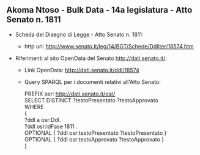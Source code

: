 ## Akoma Ntoso - Bulk Data - 14a legislatura - Atto Senato n. 1811 ##

* Scheda del Disegno di Legge - Atto Senato n. 1811:
	* http url: http://www.senato.it/leg/14/BGT/Schede/Ddliter/18574.htm

* Riferimenti al sito OpenData del Senato http://dati.senato.it/:
	* Link OpenData: http://dati.senato.it/ddl/18574
	* Query SPARQL per i documenti relativi all'Atto Senato:

        PREFIX osr: <http://dati.senato.it/osr/>  
		SELECT DISTINCT ?testoPresentato ?testoApprovato  
		WHERE  
		{  
		    ?ddl a osr:Ddl.  
		    ?ddl osr:idFase 1811 .  
		    OPTIONAL { ?ddl osr:testoPresentato ?testoPresentato }  
		    OPTIONAL { ?ddl osr:testoApprovato ?testoApprovato }  
		}
		